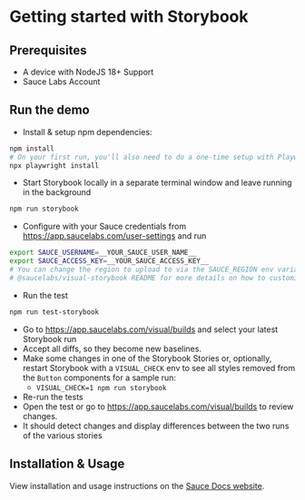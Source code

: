 # Getting started with Storybook

## Prerequisites

- A device with NodeJS 18+ Support
- Sauce Labs Account

## Run the demo

- Install & setup npm dependencies:

```sh { name=npm-install }
npm install
# On your first run, you'll also need to do a one-time setup with Playwright:
npx playwright install
```

- Start Storybook locally in a separate terminal window and leave running in the background

```sh { name=start-storybook }
npm run storybook
```

- Configure with your Sauce credentials from https://app.saucelabs.com/user-settings and run

```sh { name=set-credentials }
export SAUCE_USERNAME=__YOUR_SAUCE_USER_NAME__
export SAUCE_ACCESS_KEY=__YOUR_SAUCE_ACCESS_KEY__
# You can change the region to upload to via the SAUCE_REGION env variable. See the
# @saucelabs/visual-storybook README for more details on how to customize your run.
```

- Run the test

```sh { name=npm-run }
npm run test-storybook
```

- Go to https://app.saucelabs.com/visual/builds and select your latest Storybook run
- Accept all diffs, so they become new baselines.
- Make some changes in one of the Storybook Stories or, optionally, restart Storybook with a `VISUAL_CHECK` env to see all styles removed from the `Button` components for a sample run:
  - `VISUAL_CHECK=1 npm run storybook`
- Re-run the tests
- Open the test or go to https://app.saucelabs.com/visual/builds to review changes.
- It should detect changes and display differences between the two runs of the various stories

## Installation & Usage

View installation and usage instructions on the [Sauce Docs website](https://docs.saucelabs.com/visual-testing/integrations/storybook/).

